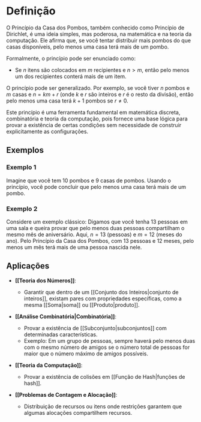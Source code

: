 # Definição
O Princípio da Casa dos Pombos, também conhecido como Princípio de Dirichlet, é uma ideia simples, mas poderosa, na matemática e na teoria da computação. Ele afirma que, se você tentar distribuir mais pombos do que casas disponíveis, pelo menos uma casa terá mais de um pombo.

Formalmente, o princípio pode ser enunciado como:
- Se $n$ itens são colocados em $m$ recipientes e $n > m$, então pelo menos um dos recipientes conterá mais de um item.

O princípio pode ser generalizado. Por exemplo, se você tiver $n$ pombos e $m$ casas e $n = km + r$ (onde $k$ e $r$ são inteiros e $r$ é o resto da divisão), então pelo menos uma casa terá $k + 1$ pombos se $r \neq 0$.

Este princípio é uma ferramenta fundamental em matemática discreta, combinatória e teoria da computação, pois fornece uma base lógica para provar a existência de certas condições sem necessidade de construir explicitamente as configurações.
## Exemplos
### Exemplo 1
Imagine que você tem 10 pombos e 9 casas de pombos. Usando o princípio, você pode concluir que pelo menos uma casa terá mais de um pombo.
### Exemplo 2
Considere um exemplo clássico: Digamos que você tenha 13 pessoas em uma sala e queira provar que pelo menos duas pessoas compartilham o mesmo mês de aniversário. Aqui, $n = 13$ (pessoas) e $m = 12$ (meses do ano). Pelo Princípio da Casa dos Pombos, com 13 pessoas e 12 meses, pelo menos um mês terá mais de uma pessoa nascida nele.

## Aplicações
- **[[Teoria dos Números]]**:
    - Garantir que dentro de um [[Conjunto dos Inteiros|conjunto de inteiros]], existam pares com propriedades específicas, como a mesma [[Soma|soma]] ou [[Produto|produto]].

- **[[Análise Combinatória|Combinatória]]**:
    - Provar a existência de [[Subconjunto|subconjuntos]] com determinadas características.
    - Exemplo: Em um grupo de pessoas, sempre haverá pelo menos duas com o mesmo número de amigos se o número total de pessoas for maior que o número máximo de amigos possíveis.

- **[[Teoria da Computação]]**:
    - Provar a existência de colisões em [[Função de Hash|funções de hash]].

- **[[Problemas de Contagem e Alocação]]**:
    - Distribuição de recursos ou itens onde restrições garantem que algumas alocações compartilhem recursos.